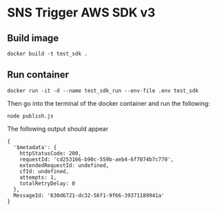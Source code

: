 # SNS Trigger AWS SDK v3


## Build image

```
docker build -t test_sdk .
```

## Run container

```
docker run -it -d --name test_sdk_run --env-file .env test_sdk
```

Then go into the terminal of the docker container and run the following:

```
node publish.js
```

The following output should appear

```
{
  '$metadata': {
    httpStatusCode: 200,
    requestId: 'cd253166-b90c-559b-aeb4-6f7074b7c770',
    extendedRequestId: undefined,
    cfId: undefined,
    attempts: 1,
    totalRetryDelay: 0
  },
  MessageId: '630d6721-dc32-56f1-9f66-39371189941a'
}
```